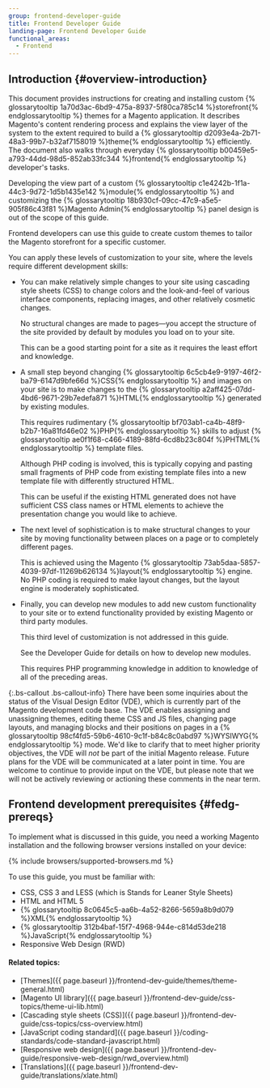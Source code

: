 ```yaml
---
group: frontend-developer-guide
title: Frontend Developer Guide
landing-page: Frontend Developer Guide
functional_areas:
  - Frontend
---
```


## Introduction {#overview-introduction}

This document provides instructions for creating and installing custom {% glossarytooltip 1a70d3ac-6bd9-475a-8937-5f80ca785c14 %}storefront{% endglossarytooltip %} themes for a Magento application. It describes Magento's content rendering process and explains the view layer of the system to the extent required to build a {% glossarytooltip d2093e4a-2b71-48a3-99b7-b32af7158019 %}theme{% endglossarytooltip %} efficiently. The document also walks through everyday {% glossarytooltip b00459e5-a793-44dd-98d5-852ab33fc344 %}frontend{% endglossarytooltip %} developer's tasks.

Developing the view part of a custom {% glossarytooltip c1e4242b-1f1a-44c3-9d72-1d5b1435e142 %}module{% endglossarytooltip %} and customizing the {% glossarytooltip 18b930cf-09cc-47c9-a5e5-905f86c43f81 %}Magento Admin{% endglossarytooltip %} panel design is out of the scope of this guide.

Frontend developers can use this guide to create custom themes to tailor the Magento storefront for a specific customer.

You can apply these levels of customization to your site, where the levels require different development skills:
*   You can make relatively simple changes to your site using cascading style sheets (CSS) to change colors and the look-and-feel of various interface components, replacing images, and other relatively cosmetic changes.
    
    No structural changes are made to pages—you accept the structure of the site provided by default by modules you load on to your site.
    
    This can be a good starting point for a site as it requires the least effort and knowledge.
    
*   A small step beyond changing {% glossarytooltip 6c5cb4e9-9197-46f2-ba79-6147d9bfe66d %}CSS{% endglossarytooltip %} and images on your site is to make changes to the {% glossarytooltip a2aff425-07dd-4bd6-9671-29b7edefa871 %}HTML{% endglossarytooltip %} generated by existing modules.
    
    This requires rudimentary {% glossarytooltip bf703ab1-ca4b-48f9-b2b7-16a81fd46e02 %}PHP{% endglossarytooltip %} skills to adjust {% glossarytooltip ae0f1f68-c466-4189-88fd-6cd8b23c804f %}PHTML{% endglossarytooltip %} template files.
    
    Although PHP coding is involved, this is typically copying and pasting small fragments of PHP code from existing template files into a new template file with differently structured HTML.
    
    This can be useful if the existing HTML generated does not have sufficient CSS class names or HTML elements to achieve the presentation change you would like to achieve.
    
*   The next level of sophistication is to make structural changes to your site by moving functionality between places on a page or to completely different pages.
    
    This is achieved using the Magento {% glossarytooltip 73ab5daa-5857-4039-97df-11269b626134 %}layout{% endglossarytooltip %} engine. No PHP coding is required to make layout changes, but the layout engine is moderately sophisticated.
    
*   Finally, you can develop new modules to add new custom functionality to your site or to extend functionality provided by existing Magento or third party modules.
    
    This third level of customization is not addressed in this guide.
    
    See the Developer Guide for details on how to develop new modules.
    
    This requires PHP programming knowledge in addition to knowledge of all of the preceding areas.

{:.bs-callout .bs-callout-info}
There have been some inquiries about the status of the Visual Design Editor (VDE), which is currently part of the Magento development code base. The VDE enables assigning and unassigning themes, editing theme CSS and JS files, changing page layouts, and managing blocks and their positions on pages in a {% glossarytooltip 98cf4fd5-59b6-4610-9c1f-b84c8c0abd97 %}WYSIWYG{% endglossarytooltip %} mode. We'd like to clarify that to meet higher priority objectives, the VDE will _not_ be part of the initial Magento release. Future plans for the VDE will be communicated at a later point in time. You are welcome to continue to provide input on the VDE, but please note that we will not be actively reviewing or actioning these comments in the near term.

## Frontend development prerequisites {#fedg-prereqs}

To implement what is discussed in this guide, you need a working Magento installation and the following browser versions installed on your device:

{% include browsers/supported-browsers.md %}

To use this guide, you must be familiar with:

*	CSS, CSS 3 and LESS (which is Stands for Leaner Style Sheets)
*	HTML and HTML 5
*	{% glossarytooltip 8c0645c5-aa6b-4a52-8266-5659a8b9d079 %}XML{% endglossarytooltip %}
*	{% glossarytooltip 312b4baf-15f7-4968-944e-c814d53de218 %}JavaScript{% endglossarytooltip %}
*	Responsive Web Design (RWD)

#### Related topics:

*	[Themes]({{ page.baseurl }}/frontend-dev-guide/themes/theme-general.html)
*	[Magento UI library]({{ page.baseurl }}/frontend-dev-guide/css-topics/theme-ui-lib.html)
*	[Cascading style sheets (CSS)]({{ page.baseurl }}/frontend-dev-guide/css-topics/css-overview.html)
*	[JavaScript coding standard]({{ page.baseurl }}/coding-standards/code-standard-javascript.html)
*	[Responsive web design]({{ page.baseurl }}/frontend-dev-guide/responsive-web-design/rwd_overview.html)
*	[Translations]({{ page.baseurl }}/frontend-dev-guide/translations/xlate.html)

